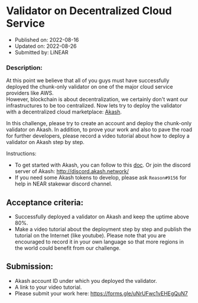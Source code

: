 # Validator on Decentralized Cloud Service
* Published on: 2022-08-16
* Updated on: 2022-08-26
* Submitted by: LiNEAR

### Description:
At this point we believe that all of you guys must have successfully deployed the chunk-only validator on one of the major cloud service providers like AWS.     
However, blockchain is  about decentralization,  we certainly don't want our infrastructures to be too centralized. Now lets try to deploy the validator with a decentralized cloud marketplace: [Akash](https://docs.akash.network/).
        
In this challenge, please try to create an account and deploy the chunk-only validator on Akash. In addition, to prove your work and also to pave the road for further developers, please record a video tutorial about how to deploy a validator on Akash step by step.

Instructions:
- To get started with Akash, you can follow to this [doc](https://docs.akash.network/guides/cli/detailed-steps). Or join the discord server of Akash: http://discord.akash.network/
- If you need some Akash tokens to develop, please ask `Reason#9156` for help in NEAR stakewar discord channel.

## Acceptance criteria:
- Successfully deployed a validator on Akash and keep the uptime above 80%.
- Make a video tutorial about the deployment step by step and publish the tutorial on the Internet (like youtube). Please note that you are encouraged to record it in your own language so that more regions in the world could benefit from our challenge.

## Submission:
- Akash account ID under which you deployed the validator.
- A link to your video tutorial.
- Please submit your work here: https://forms.gle/uNrUFwc1vEHEgQuN7
